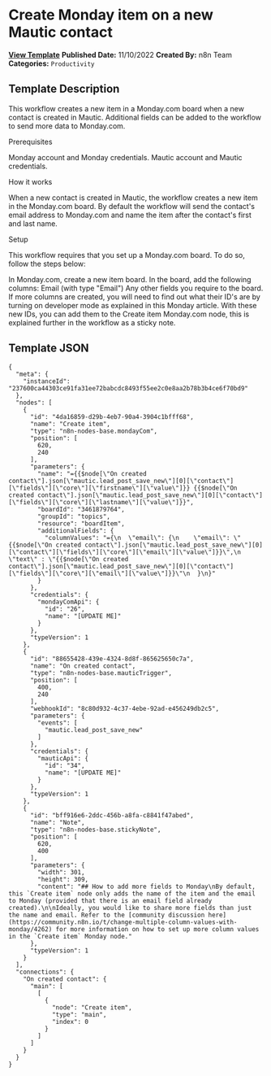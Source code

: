 # Create Monday item on a new Mautic contact

**[View Template](https://n8n.io/workflows/1823-/)**  **Published Date:** 11/10/2022  **Created By:** n8n Team  **Categories:** `Productivity`  

## Template Description

This workflow creates a new item in a Monday.com board when a new contact is created in Mautic. Additional fields can be added to the workflow to send more data to Monday.com.

Prerequisites

Monday account and Monday credentials.
Mautic account and Mautic credentials.

How it works

When a new contact is created in Mautic, the workflow creates a new item in the Monday.com board. By default the workflow will send the contact's email address to Monday.com and name the item after the contact's first and last name.

Setup

This workflow requires that you set up a Monday.com board. To do so, follow the steps below:

In Monday.com, create a new item board.
In the board, add the following columns:
    Email (with type "Email")
    Any other fields you require to the board.
If more columns are created, you will need to find out what their ID's are by turning on developer mode as explained in this Monday article.
With these new IDs, you can add them to the Create item Monday.com node, this is explained further in the workflow as a sticky note.

## Template JSON

```
{
  "meta": {
    "instanceId": "237600ca44303ce91fa31ee72babcdc8493f55ee2c0e8aa2b78b3b4ce6f70bd9"
  },
  "nodes": [
    {
      "id": "4da16859-d29b-4eb7-90a4-3904c1bfff68",
      "name": "Create item",
      "type": "n8n-nodes-base.mondayCom",
      "position": [
        620,
        240
      ],
      "parameters": {
        "name": "={{$node[\"On created contact\"].json[\"mautic.lead_post_save_new\"][0][\"contact\"][\"fields\"][\"core\"][\"firstname\"][\"value\"]}} {{$node[\"On created contact\"].json[\"mautic.lead_post_save_new\"][0][\"contact\"][\"fields\"][\"core\"][\"lastname\"][\"value\"]}}",
        "boardId": "3461879764",
        "groupId": "topics",
        "resource": "boardItem",
        "additionalFields": {
          "columnValues": "={\n  \"email\": {\n    \"email\": \"{{$node[\"On created contact\"].json[\"mautic.lead_post_save_new\"][0][\"contact\"][\"fields\"][\"core\"][\"email\"][\"value\"]}}\",\n    \"text\" : \"{{$node[\"On created contact\"].json[\"mautic.lead_post_save_new\"][0][\"contact\"][\"fields\"][\"core\"][\"email\"][\"value\"]}}\"\n  }\n}"
        }
      },
      "credentials": {
        "mondayComApi": {
          "id": "26",
          "name": "[UPDATE ME]"
        }
      },
      "typeVersion": 1
    },
    {
      "id": "88655428-439e-4324-8d8f-865625650c7a",
      "name": "On created contact",
      "type": "n8n-nodes-base.mauticTrigger",
      "position": [
        400,
        240
      ],
      "webhookId": "8c80d932-4c37-4ebe-92ad-e456249db2c5",
      "parameters": {
        "events": [
          "mautic.lead_post_save_new"
        ]
      },
      "credentials": {
        "mauticApi": {
          "id": "34",
          "name": "[UPDATE ME]"
        }
      },
      "typeVersion": 1
    },
    {
      "id": "bff916e6-2ddc-456b-a8fa-c8841f47abed",
      "name": "Note",
      "type": "n8n-nodes-base.stickyNote",
      "position": [
        620,
        400
      ],
      "parameters": {
        "width": 301,
        "height": 309,
        "content": "## How to add more fields to Monday\nBy default, this `Create item` node only adds the name of the item and the email to Monday (provided that there is an email field already created).\n\nIdeally, you would like to share more fields than just the name and email. Refer to the [community discussion here](https://community.n8n.io/t/change-multiple-column-values-with-monday/4262) for more information on how to set up more column values in the `Create item` Monday node."
      },
      "typeVersion": 1
    }
  ],
  "connections": {
    "On created contact": {
      "main": [
        [
          {
            "node": "Create item",
            "type": "main",
            "index": 0
          }
        ]
      ]
    }
  }
}
```

